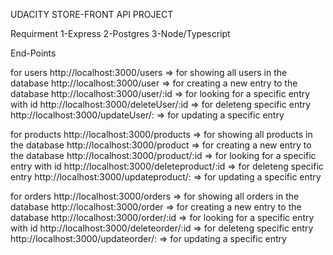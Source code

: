 UDACITY STORE-FRONT API PROJECT

Requirment 
1-Express
2-Postgres
3-Node/Typescript


End-Points 

for users 
http://localhost:3000/users            => for showing all users in the database
http://localhost:3000/user             => for creating a new entry to the database
http://localhost:3000/user/:id         => for looking for a specific entry with id 
http://localhost:3000/deleteUser/:id   => for deleteng specific entry
http://localhost:3000/updateUser/:     => for updating a specific entry


for products 
http://localhost:3000/products            => for showing all products in the database
http://localhost:3000/product             => for creating a new entry to the database
http://localhost:3000/product/:id         => for looking for a specific entry with id 
http://localhost:3000/deleteproduct/:id   => for deleteng specific entry
http://localhost:3000/updateproduct/:     => for updating a specific entry


for orders
http://localhost:3000/orders            => for showing all orders in the database
http://localhost:3000/order             => for creating a new entry to the database
http://localhost:3000/order/:id         => for looking for a specific entry with id 
http://localhost:3000/deleteorder/:id   => for deleteng specific entry
http://localhost:3000/updateorder/:     => for updating a specific entry


